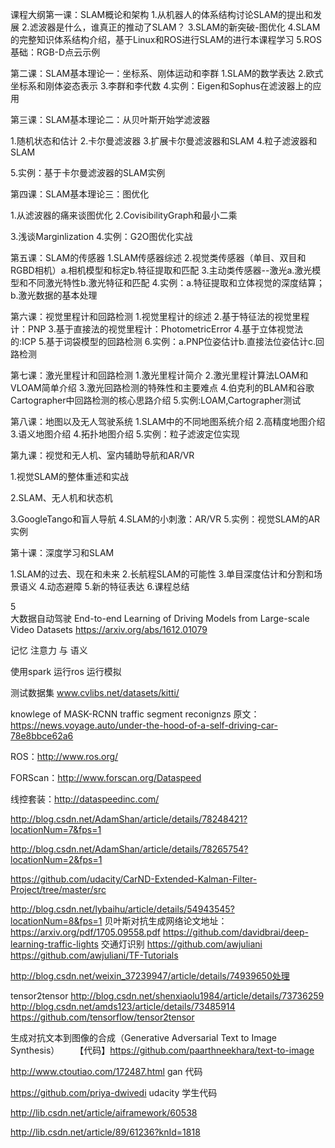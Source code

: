 课程大纲第一课：SLAM概论和架构
1.从机器人的体系结构讨论SLAM的提出和发展
2.滤波器是什么，谁真正的推动了SLAM？
3.SLAM的新突破-图优化
4.SLAM的完整知识体系结构介绍，基于Linux和ROS进行SLAM的进行本课程学习
5.ROS基础：RGB-D点云示例

第二课：SLAM基本理论一：坐标系、刚体运动和李群
1.SLAM的数学表达
2.欧式坐标系和刚体姿态表示
3.李群和李代数
4.实例：Eigen和Sophus在滤波器上的应用

第三课：SLAM基本理论二：从贝叶斯开始学滤波器

1.随机状态和估计
2.卡尔曼滤波器
3.扩展卡尔曼滤波器和SLAM
4.粒子滤波器和SLAM

5.实例：基于卡尔曼滤波器的SLAM实例

第四课：SLAM基本理论三：图优化

1.从滤波器的痛来谈图优化
2.CovisibilityGraph和最小二乘

3.浅谈Marginlization
4.实例：G2O图优化实战

第五课：SLAM的传感器
1.SLAM传感器综述
2.视觉类传感器（单目、双目和RGBD相机）a.相机模型和标定b.特征提取和匹配
3.主动类传感器--激光a.激光模型和不同激光特性b.激光特征和匹配
4.实例：a.特征提取和立体视觉的深度结算；b.激光数据的基本处理

第六课：视觉里程计和回路检测
1.视觉里程计的综述
2.基于特征法的视觉里程计：PNP
3.基于直接法的视觉里程计：PhotometricError
4.基于立体视觉法的:ICP
5.基于词袋模型的回路检测
6.实例：a.PNP位姿估计b.直接法位姿估计c.回路检测

第七课：激光里程计和回路检测
1.激光里程计简介
2.激光里程计算法LOAM和VLOAM简单介绍
3.激光回路检测的特殊性和主要难点
4.伯克利的BLAM和谷歌Cartographer中回路检测的核心思路介绍
5.实例:LOAM,Cartographer测试

第八课：地图以及无人驾驶系统
1.SLAM中的不同地图系统介绍
2.高精度地图介绍
3.语义地图介绍
4.拓扑地图介绍
5.实例：粒子滤波定位实现

第九课：视觉和无人机、室内辅助导航和AR/VR

1.视觉SLAM的整体重述和实战

2.SLAM、无人机和状态机

3.GoogleTango和盲人导航
4.SLAM的小刺激：AR/VR
5.实例：视觉SLAM的AR实例

第十课：深度学习和SLAM

1.SLAM的过去、现在和未来
2.长航程SLAM的可能性
3.单目深度估计和分割和场景语义
4.动态避障
5.新的特征表达
6.课程总结 

5    
     大数据自动驾驶 
     End-to-end Learning of Driving Models from Large-scale Video Datasets
     https://arxiv.org/abs/1612.01079


记忆 注意力 与 语义 



使用spark 运行ros 运行模拟

测试数据集
www.cvlibs.net/datasets/kitti/

knowlege of   MASK-RCNN traffic segment reconignzs
原文：https://news.voyage.auto/under-the-hood-of-a-self-driving-car-78e8bbce62a6

ROS：http://www.ros.org/

FORScan：http://www.forscan.org/Dataspeed

线控套装：http://dataspeedinc.com/ 

http://blog.csdn.net/AdamShan/article/details/78248421?locationNum=7&fps=1

http://blog.csdn.net/AdamShan/article/details/78265754?locationNum=2&fps=1


https://github.com/udacity/CarND-Extended-Kalman-Filter-Project/tree/master/src

http://blog.csdn.net/lybaihu/article/details/54943545?locationNum=8&fps=1
  贝叶斯对抗生成网络论文地址：https://arxiv.org/pdf/1705.09558.pdf
https://github.com/davidbrai/deep-learning-traffic-lights  交通灯识别
https://github.com/awjuliani
https://github.com/awjuliani/TF-Tutorials

http://blog.csdn.net/weixin_37239947/article/details/74939650处理

tensor2tensor
http://blog.csdn.net/shenxiaolu1984/article/details/73736259 
http://blog.csdn.net/amds123/article/details/73485914
https://github.com/tensorflow/tensor2tensor

生成对抗文本到图像的合成（Generative Adversarial Text to Image Synthesis）
　　【代码】https://github.com/paarthneekhara/text-to-image


http://www.ctoutiao.com/172487.html gan 代码


https://github.com/priya-dwivedi  udacity 学生代码

http://lib.csdn.net/article/aiframework/60538

http://lib.csdn.net/article/89/61236?knId=1818


